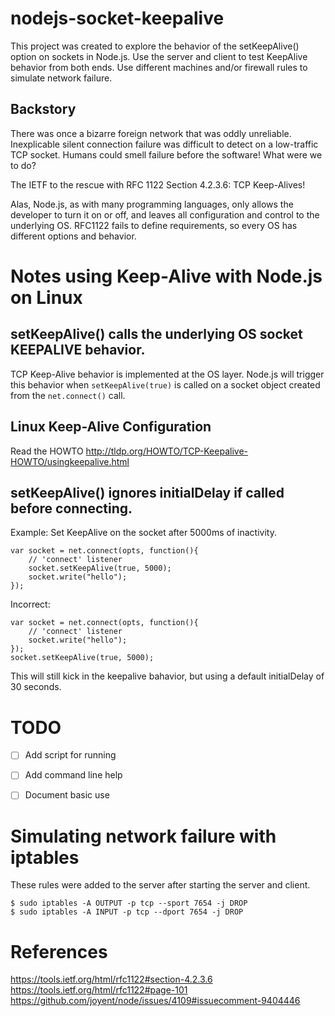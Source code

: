 # nodejs-socket-keepalive

This project was created to explore the behavior of the setKeepAlive() option on sockets in Node.js.  Use the server and client to test KeepAlive behavior from both ends.  Use different machines and/or firewall rules to simulate network failure. 

## Backstory

There was once a bizarre foreign network that was oddly unreliable. Inexplicable silent connection failure was difficult to detect on a low-traffic TCP socket.  Humans could smell failure before the software!  What were we to do?

The IETF to the rescue with RFC 1122 Section 4.2.3.6: TCP Keep-Alives! 

Alas, Node.js, as with many programming languages, only allows the developer to turn it on or off, and leaves all configuration and control to the underlying OS.  RFC1122 fails to define requirements, so every OS has different options and behavior.

# Notes using Keep-Alive with Node.js on Linux

## setKeepAlive() calls the underlying OS socket KEEPALIVE behavior.

TCP Keep-Alive behavior is implemented at the OS layer.  Node.js will trigger this behavior when `setKeepAlive(true)` is called on a socket object created from the `net.connect()` call.

## Linux Keep-Alive Configuration

Read the HOWTO http://tldp.org/HOWTO/TCP-Keepalive-HOWTO/usingkeepalive.html


## setKeepAlive() ignores initialDelay if called before connecting.

Example: Set KeepAlive on the socket after 5000ms of inactivity.

```
var socket = net.connect(opts, function(){
    // 'connect' listener
	socket.setKeepAlive(true, 5000);
	socket.write("hello");
});
```

Incorrect:

```
var socket = net.connect(opts, function(){
    // 'connect' listener
	socket.write("hello");
});
socket.setKeepAlive(true, 5000);
```

This will still kick in the keepalive bahavior, but using a default initialDelay of 30 seconds.


# TODO

- [ ] Add script for running
- [ ] Add command line help
- [ ] Document basic use


# Simulating network failure with iptables

These rules were added to the server after starting the server and client.

```
$ sudo iptables -A OUTPUT -p tcp --sport 7654 -j DROP
$ sudo iptables -A INPUT -p tcp --dport 7654 -j DROP
```

# References

https://tools.ietf.org/html/rfc1122#section-4.2.3.6
https://tools.ietf.org/html/rfc1122#page-101
https://github.com/joyent/node/issues/4109#issuecomment-9404446
